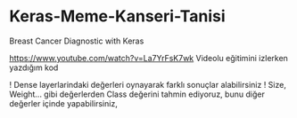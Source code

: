 # Keras-Meme-Kanseri-Tanisi
Breast Cancer Diagnostic with Keras

https://www.youtube.com/watch?v=La7YrFsK7wk
Videolu eğitimini izlerken yazdığım kod

! Dense layerlarindaki değerleri oynayarak farklı sonuçlar alabilirsiniz
! Size, Weight... gibi değerlerden Class değerini tahmin ediyoruz, bunu diğer değerler içinde yapabilirsiniz, 
